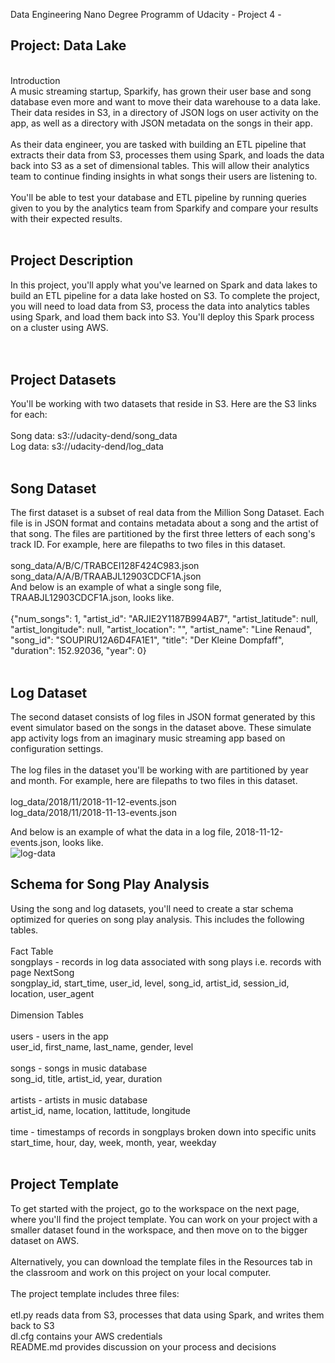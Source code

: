 Data Engineering Nano Degree Programm of Udacity - Project 4 -<br>
<h2>Project: Data Lake</h2>
<br>
Introduction<br>
A music streaming startup, Sparkify, has grown their user base and song database even more and want to move their data warehouse to a data lake. Their data resides in S3, in a directory of JSON logs on user activity on the app, as well as a directory with JSON metadata on the songs in their app.<br>
<br>
As their data engineer, you are tasked with building an ETL pipeline that extracts their data from S3, processes them using Spark, and loads the data back into S3 as a set of dimensional tables. This will allow their analytics team to continue finding insights in what songs their users are listening to.<br>
<br>
You'll be able to test your database and ETL pipeline by running queries given to you by the analytics team from Sparkify and compare your results with their expected results.<br>
<br>
<h2>Project Description</h2>
In this project, you'll apply what you've learned on Spark and data lakes to build an ETL pipeline for a data lake hosted on S3. To complete the project, you will need to load data from S3, process the data into analytics tables using Spark, and load them back into S3. You'll deploy this Spark process on a cluster using AWS.<br>
<br>
<br>
<h2>Project Datasets</h2>
You'll be working with two datasets that reside in S3. Here are the S3 links for each:<br>
<br>
Song data: s3://udacity-dend/song_data<br>
Log data: s3://udacity-dend/log_data<br>
<br>
<h2>Song Dataset</h2>
The first dataset is a subset of real data from the Million Song Dataset. Each file is in JSON format and contains metadata about a song and the artist of that song. The files are partitioned by the first three letters of each song's track ID. For example, here are filepaths to two files in this dataset.<br>
<br>
song_data/A/B/C/TRABCEI128F424C983.json<br>
song_data/A/A/B/TRAABJL12903CDCF1A.json<br>
And below is an example of what a single song file, TRAABJL12903CDCF1A.json, looks like.<br>
<br>
{"num_songs": 1, "artist_id": "ARJIE2Y1187B994AB7", "artist_latitude": null, "artist_longitude": null, "artist_location": "", "artist_name": "Line Renaud", "song_id": "SOUPIRU12A6D4FA1E1", "title": "Der Kleine Dompfaff", "duration": 152.92036, "year": 0}<br>
<br>
<h2>Log Dataset</h2>
The second dataset consists of log files in JSON format generated by this event simulator based on the songs in the dataset above. These simulate app activity logs from an imaginary music streaming app based on configuration settings.<br>
<br>
The log files in the dataset you'll be working with are partitioned by year and month. For example, here are filepaths to two files in this dataset.<br>
<br>
log_data/2018/11/2018-11-12-events.json<br>
log_data/2018/11/2018-11-13-events.json<br>

And below is an example of what the data in a log file, 2018-11-12-events.json, looks like.<br>
![log-data](https://user-images.githubusercontent.com/16669517/132220518-e54fe8ba-ef03-45ee-aee9-12bd14a47631.png)
<br>
<h2>Schema for Song Play Analysis</h2>
Using the song and log datasets, you'll need to create a star schema optimized for queries on song play analysis. This includes the following tables.<br>
<br>
Fact Table<br>
songplays - records in log data associated with song plays i.e. records with page NextSong<br>
songplay_id, start_time, user_id, level, song_id, artist_id, session_id, location, user_agent<br>
<br>
Dimension Tables<br>
<br>
users - users in the app<br>
user_id, first_name, last_name, gender, level<br>
<br>
songs - songs in music database<br>
song_id, title, artist_id, year, duration<br>
<br>
artists - artists in music database<br>
artist_id, name, location, lattitude, longitude<br>
<br>
time - timestamps of records in songplays broken down into specific units<br>
start_time, hour, day, week, month, year, weekday<br>
<br>
<h2>Project Template</h2>
To get started with the project, go to the workspace on the next page, where you'll find the project template. You can work on your project with a smaller dataset found in the workspace, and then move on to the bigger dataset on AWS.<br>
<br>
Alternatively, you can download the template files in the Resources tab in the classroom and work on this project on your local computer.<br>
<br>
The project template includes three files:<br>
<br>
etl.py    reads data from S3, processes that data using Spark, and writes them back to S3<br>
dl.cfg    contains your AWS credentials<br>
README.md provides discussion on your process and decisions<br>

